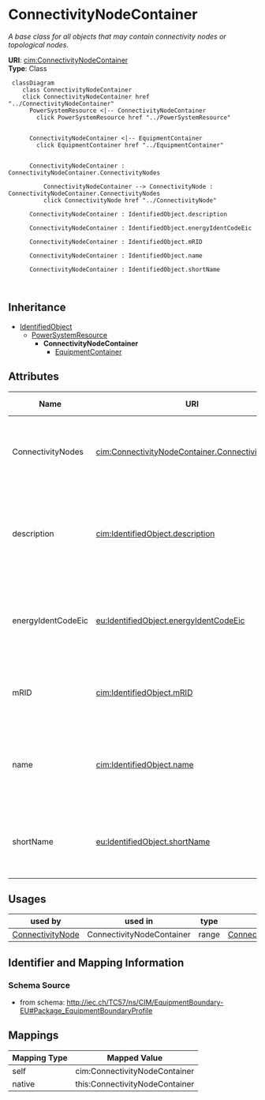 # ConnectivityNodeContainer


_A base class for all objects that may contain connectivity nodes or topological nodes._





**URI**: [cim:ConnectivityNodeContainer](http://iec.ch/TC57/CIM100#ConnectivityNodeContainer)<br />
**Type**: Class




```mermaid
 classDiagram
    class ConnectivityNodeContainer
    click ConnectivityNodeContainer href "../ConnectivityNodeContainer"
      PowerSystemResource <|-- ConnectivityNodeContainer
        click PowerSystemResource href "../PowerSystemResource"
      

      ConnectivityNodeContainer <|-- EquipmentContainer
        click EquipmentContainer href "../EquipmentContainer"
      
      
      ConnectivityNodeContainer : ConnectivityNodeContainer.ConnectivityNodes
        
          ConnectivityNodeContainer --> ConnectivityNode : ConnectivityNodeContainer.ConnectivityNodes
          click ConnectivityNode href "../ConnectivityNode"
        
      ConnectivityNodeContainer : IdentifiedObject.description
        
      ConnectivityNodeContainer : IdentifiedObject.energyIdentCodeEic
        
      ConnectivityNodeContainer : IdentifiedObject.mRID
        
      ConnectivityNodeContainer : IdentifiedObject.name
        
      ConnectivityNodeContainer : IdentifiedObject.shortName
        
      
```





## Inheritance
* [IdentifiedObject](IdentifiedObject.md)
    * [PowerSystemResource](PowerSystemResource.md)
        * **ConnectivityNodeContainer**
            * [EquipmentContainer](EquipmentContainer.md)



## Attributes


| Name | URI | Cardinality and Range | Description | Inheritance |
| ---  | --- | --- | --- | --- |
| ConnectivityNodes | [cim:ConnectivityNodeContainer.ConnectivityNodes](http://iec.ch/TC57/CIM100#ConnectivityNodeContainer.ConnectivityNodes) | * <br />  [ConnectivityNode](ConnectivityNode.md)  | Connectivity nodes which belong to this connectivity node container | direct |
| description | [cim:IdentifiedObject.description](http://iec.ch/TC57/CIM100#IdentifiedObject.description) | 0..1 <br />  string  | The description is a free human readable text describing or naming the object | [IdentifiedObject](IdentifiedObject.md) |
| energyIdentCodeEic | [eu:IdentifiedObject.energyIdentCodeEic](http://iec.ch/TC57/CIM100-European#IdentifiedObject.energyIdentCodeEic) | 0..1 <br />  string  | The attribute is used for an exchange of the EIC code (Energy identification ... | [IdentifiedObject](IdentifiedObject.md) |
| mRID | [cim:IdentifiedObject.mRID](http://iec.ch/TC57/CIM100#IdentifiedObject.mRID) | 1 <br />  string  | Master resource identifier issued by a model authority | [IdentifiedObject](IdentifiedObject.md) |
| name | [cim:IdentifiedObject.name](http://iec.ch/TC57/CIM100#IdentifiedObject.name) | 1 <br />  string  | The name is any free human readable and possibly non unique text naming the o... | [IdentifiedObject](IdentifiedObject.md) |
| shortName | [eu:IdentifiedObject.shortName](http://iec.ch/TC57/CIM100-European#IdentifiedObject.shortName) | 0..1 <br />  string  | The attribute is used for an exchange of a human readable short name with len... | [IdentifiedObject](IdentifiedObject.md) |





## Usages

| used by | used in | type | used |
| ---  | --- | --- | --- |
| [ConnectivityNode](ConnectivityNode.md) | ConnectivityNodeContainer | range | [ConnectivityNodeContainer](ConnectivityNodeContainer.md) |






## Identifier and Mapping Information







### Schema Source


* from schema: http://iec.ch/TC57/ns/CIM/EquipmentBoundary-EU#Package_EquipmentBoundaryProfile





## Mappings

| Mapping Type | Mapped Value |
| ---  | ---  |
| self | cim:ConnectivityNodeContainer |
| native | this:ConnectivityNodeContainer |




